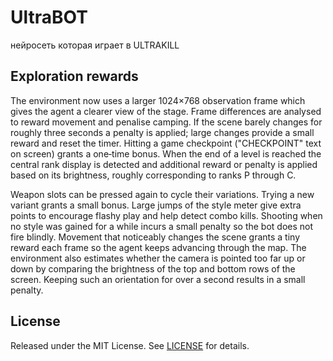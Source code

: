 # UltraBOT
нейросеть которая играет в ULTRAKILL

## Exploration rewards

The environment now uses a larger 1024×768 observation frame which gives the
agent a clearer view of the stage. Frame differences are analysed to reward
movement and penalise camping. If the scene barely changes for roughly three
seconds a penalty is applied; large changes provide a small reward and reset
the timer. Hitting a game checkpoint ("CHECKPOINT" text on screen) grants a
one‑time bonus. When the end of a level is reached the central rank display is
detected and additional reward or penalty is applied based on its brightness,
roughly corresponding to ranks P through C.

Weapon slots can be pressed again to cycle their variations. Trying a new
variant grants a small bonus. Large jumps of the style meter give extra
points to encourage flashy play and help detect combo kills. Shooting when no
style was gained for a while incurs a small penalty so the bot does not fire
blindly. Movement that noticeably changes the scene grants a tiny reward each
frame so the agent keeps advancing through the map.
The environment also estimates whether the camera is pointed
too far up or down by comparing the brightness of the top and bottom
rows of the screen. Keeping such an orientation for over a second results
in a small penalty.

## License

Released under the MIT License. See [LICENSE](LICENSE) for details.
